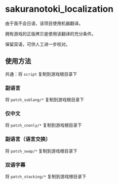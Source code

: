 # sakuranotoki_localization

由于我不会日语，该项目使用机器翻译。

拥有游戏的正版拷贝是使用该翻译的充分条件。

保留双语，可供人工进一步校对。

## 使用方法

共通：将 `script` 复制到游戏根目录下

### 副语言

将 `patch_sublang/*` 复制到游戏根目录下

### 仅中文

将 `patch_cnonly/*` 复制到游戏根目录下

### 副语言（语言交换）

将 `patch_swap/*` 复制到游戏根目录下

### 双语字幕

将 `patch_stacking/*` 复制到游戏根目录下